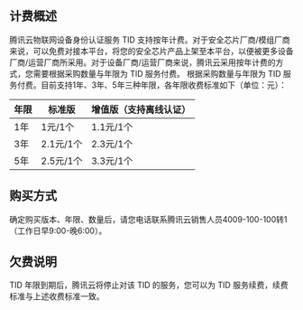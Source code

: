## 计费概述
腾讯云物联网设备身份认证服务 TID 支持按年计费。对于安全芯片厂商/模组厂商来说，可以免费对接本平台，将您的安全芯片产品上架至本平台，以便被更多设备厂商/运营厂商所采用。对于设备厂商/运营厂商来说，腾讯云采用按年计费的方式，您需要根据采购数量与年限为 TID 服务付费。
根据采购数量与年限为 TID 服务付费。目前支持1年、3年、5年三种年限，各年限收费标准如下（单位：元）：

| 年限 | 标准版  | 增值版（支持离线认证） |
| ---------------------------------------- | ---- | ----------- |
| 1年                                       | 1元/1个    | 1.1元/1个         |
| 3年                                       | 2.1元/1个  | 2.3元/1个         |
| 5年                                       | 2.5元/1个  | 3.3元/1个         |


## 购买方式
确定购买版本、年限、数量后，请您电话联系腾讯云销售人员4009-100-100转1（工作日早9:00-晚6:00）。

## 欠费说明
TID 年限到期后，腾讯云将停止对该 TID 的服务，您可以为 TID 服务续费，续费标准与上述收费标准一致。

